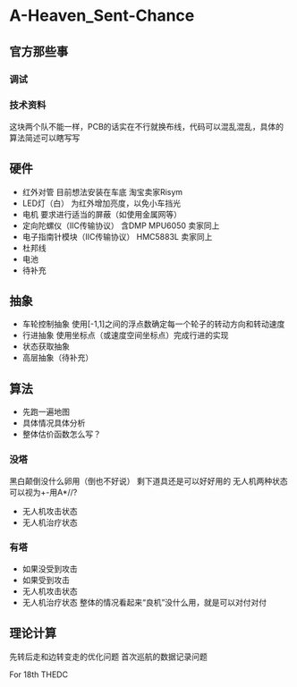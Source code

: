 # A-Heaven_Sent-Chance　
## 官方那些事
### 调试
### 技术资料
这块两个队不能一样，PCB的话实在不行就换布线，代码可以混乱混乱，具体的算法简述可以瞎写写
## 硬件
  - 红外对管 目前想法安装在车底 淘宝卖家Risym
  - LED灯（白） 为红外增加亮度，以免小车挡光
  - 电机 要求进行适当的屏蔽（如使用金属网等）
  - 定向陀螺仪（IIC传输协议） 含DMP MPU6050 卖家同上
  - 电子指南针模块（IIC传输协议） HMC5883L 卖家同上
  - 杜邦线
  - 电池
  - 待补充
## 抽象
  - 车轮控制抽象 使用[-1,1]之间的浮点数确定每一个轮子的转动方向和转动速度
  - 行进抽象 使用坐标点（或速度空间坐标点）完成行进的实现
  - 状态获取抽象
  - 高层抽象（待补充）
## 算法
  - 先跑一遍地图
  - 具体情况具体分析
  - 整体估价函数怎么写？
### 没塔
黑白颠倒没什么卵用（倒也不好说）
剩下道具还是可以好好用的
无人机两种状态可以视为+-用A*//?

  - 无人机攻击状态
  - 无人机治疗状态 
### 有塔
  - 如果没受到攻击
  - 如果受到攻击
  - 无人机攻击状态
  - 无人机治疗状态
整体的情况看起来“良机”没什么用，就是可以对付对付

## 理论计算
先转后走和边转变走的优化问题
首次巡航的数据记录问题


For 18th THEDC
